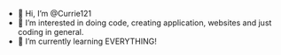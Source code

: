 - 👋 Hi, I’m @Currie121
- 👀 I’m interested in doing code, creating application, websites and just coding in general.
- 🌱 I’m currently learning EVERYTHING!

<!---
Currie121/Currie121 is a ✨ special ✨ repository because its `README.md` (this file) appears on your GitHub profile.
You can click the Preview link to take a look at your changes.
--->
